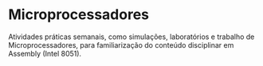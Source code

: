 # Microprocessadores
Atividades práticas semanais, como simulações, laboratórios e trabalho de Microprocessadores, para familiarização do conteúdo disciplinar em Assembly (Intel 8051).
